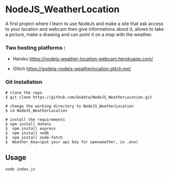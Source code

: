 # NodeJS_WeatherLocation
A first project where I learn to use NodeJs and make a site that ask access to your location and webcam then give informations about it, allows to take a picture, make a drawing and can point it on a map with the weather.

### Two hosting platforms :
- Heroku 
https://nodejs-weather-location-webcam.herokuapp.com/ 

- Glitch
https://godeta-nodejs-weatherlocation.glitch.me/

### Git Installation
```
# clone the repo
$ git clone https://github.com/Godeta/NodeJS_WeatherLocation.git

# change the working directory to NodeJS_WeatherLocation
$ cd NodeJS_WeatherLocation

# install the requirements
$ npm install dotenv
$  npm install express
$  npm install nedb
$  npm install node-fetch
$  Weather_Key=(put your api key for openweather, in .env)
```

## Usage

```
node index.js
```
